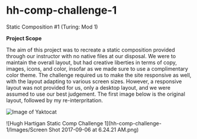 # hh-comp-challenge-1
Static Composition #1 (Turing: Mod 1)

**Project Scope**

The aim of this project was to recreate a static composition provided through our instructor with no native files at our disposal. We were to maintain the overall layout, but had creative liberties in terms of copy, images, icons, and color, insofar as we made sure to use a complimentary color theme. The challenge required us to make the site responsive as well, with the layout adapting to various screen sizes. However, a responsive layout was not provided for us, only a desktop layout, and we were assumed to use our best judgement. The first image below is the original layout, followed by my re-interpritation. 

![Image of Yaktocat](https://octodex.github.com/images/yaktocat.png)

![Hugh Hartigan Static Comp Challenge 1](hh-comp-challenge-1/Images/Screen Shot 2017-09-06 at 6.24.21 AM.png)
